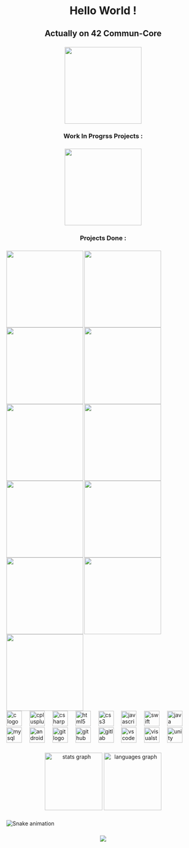 <h1 align="center">Hello World !</h1>

###

<h2 align="center">Actually on 42 Commun-Core</h2>

###

<div align="center">
  <img height="200" src="https://github.com/ayogun/42-project-badges/blob/main/badges/common_coren.png"  />
</div>

###

<h3 align="center">Work In Progrss Projects :</h3>

###

<div align="center">
  <img height="200" src="https://github.com/ayogun/42-project-badges/blob/main/badges/cppe.png"  />
</div>

###

<h3 align="center">Projects Done :</h3>

###

<img align="left" height="200" src="https://github.com/ayogun/42-project-badges/blob/main/badges/philosopherse.png"  />

###

<img align="left" height="200" src="https://github.com/ayogun/42-project-badges/blob/main/badges/get_next_linee.png"  />

###

<img align="left" height="200" src="https://github.com/ayogun/42-project-badges/blob/main/badges/libftm.png"  />

###

<img align="left" height="200" src="https://github.com/ayogun/42-project-badges/blob/main/badges/cub3dm.png"  />

###

<img align="left" height="200" src="https://github.com/ayogun/42-project-badges/blob/main/badges/netpracticem.png"  />

###

<img align="left" height="200" src="https://github.com/ayogun/42-project-badges/blob/main/badges/minishellm.png"  />

###

<img align="left" height="200" src="https://github.com/ayogun/42-project-badges/blob/main/badges/minitalkm.png"  />

###

<img align="left" height="200" src="https://github.com/ayogun/42-project-badges/blob/main/badges/push_swape.png"  />

###

<img align="left" height="200" src="https://github.com/ayogun/42-project-badges/blob/main/badges/born2beroote.png"  />

###

<img align="left" height="200" src="https://github.com/ayogun/42-project-badges/blob/main/badges/ft_printfe.png"  />

###

<img align="left" height="200" src="https://github.com/ayogun/42-project-badges/blob/main/badges/so_longm.png"  />

###

<br clear="both">

<div align="left">
  <img src="https://cdn.jsdelivr.net/gh/devicons/devicon/icons/c/c-original.svg" height="40" alt="c logo"  />
  <img width="12" />
  <img src="https://cdn.jsdelivr.net/gh/devicons/devicon/icons/cplusplus/cplusplus-original.svg" height="40" alt="cplusplus logo"  />
  <img width="12" />
  <img src="https://cdn.jsdelivr.net/gh/devicons/devicon/icons/csharp/csharp-original.svg" height="40" alt="csharp logo"  />
  <img width="12" />
  <img src="https://cdn.jsdelivr.net/gh/devicons/devicon/icons/html5/html5-original.svg" height="40" alt="html5 logo"  />
  <img width="12" />
  <img src="https://cdn.jsdelivr.net/gh/devicons/devicon/icons/css3/css3-original.svg" height="40" alt="css3 logo"  />
  <img width="12" />
  <img src="https://cdn.jsdelivr.net/gh/devicons/devicon/icons/javascript/javascript-original.svg" height="40" alt="javascript logo"  />
  <img width="12" />
  <img src="https://cdn.jsdelivr.net/gh/devicons/devicon/icons/swift/swift-original.svg" height="40" alt="swift logo"  />
  <img width="12" />
  <img src="https://cdn.jsdelivr.net/gh/devicons/devicon/icons/java/java-original.svg" height="40" alt="java logo"  />
  <img width="12" />
  <img src="https://cdn.jsdelivr.net/gh/devicons/devicon/icons/mysql/mysql-original.svg" height="40" alt="mysql logo"  />
  <img width="12" />
  <img src="https://cdn.jsdelivr.net/gh/devicons/devicon/icons/androidstudio/androidstudio-original.svg" height="40" alt="androidstudio logo"  />
  <img width="12" />
  <img src="https://cdn.jsdelivr.net/gh/devicons/devicon/icons/git/git-original.svg" height="40" alt="git logo"  />
  <img width="12" />
  <img src="https://cdn.jsdelivr.net/gh/devicons/devicon/icons/github/github-original.svg" height="40" alt="github logo"  />
  <img width="12" />
  <img src="https://cdn.jsdelivr.net/gh/devicons/devicon/icons/gitlab/gitlab-original.svg" height="40" alt="gitlab logo"  />
  <img width="12" />
  <img src="https://cdn.jsdelivr.net/gh/devicons/devicon/icons/vscode/vscode-original.svg" height="40" alt="vscode logo"  />
  <img width="12" />
  <img src="https://cdn.jsdelivr.net/gh/devicons/devicon/icons/visualstudio/visualstudio-plain.svg" height="40" alt="visualstudio logo"  />
  <img width="12" />
  <img src="https://cdn.jsdelivr.net/gh/devicons/devicon/icons/unity/unity-original.svg" height="40" alt="unity logo"  />
</div>

###

<div align="center">
  <img src="https://github-readme-stats.vercel.app/api?username=LeSabreDeDieu&hide_title=false&hide_rank=false&show_icons=true&include_all_commits=true&count_private=true&disable_animations=false&theme=dracula&locale=en&hide_border=false&order=1" height="150" alt="stats graph"  />
  <img src="https://github-readme-stats.vercel.app/api/top-langs?username=LeSabreDeDieu&locale=en&hide_title=false&layout=compact&card_width=320&langs_count=5&theme=dracula&hide_border=false&order=2" height="150" alt="languages graph"  />
</div>

###

<img src="https://raw.githubusercontent.com/LeSabreDeDieu/LeSabreDeDieu/output/snake.svg" alt="Snake animation" />

###

<div align="center">
  <img src="https://profile-counter.glitch.me/LeSabreDeDieu/count.svg?"  />
</div>

###
